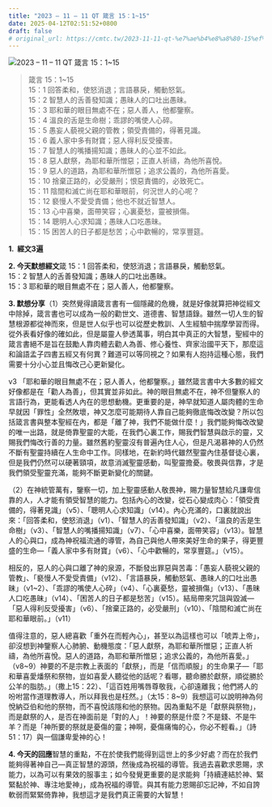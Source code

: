 ```yaml
---
title: "2023 – 11 – 11 QT 箴言 15：1~15"
date: 2025-04-12T02:51:52+0800
draft: false
# original_url: https://cmtc.tw/2023-11-11-qt-%e7%ae%b4%e8%a8%80-15%ef%bc%9a115
---
```


![2023 – 11 – 11 QT 箴言 15：1~15](/images/qt.jpg  "2023 – 11 – 11 QT 箴言 15：1~15")

> 箴言 15：1~15  
> 15：1 回答柔和，使怒消退；言語暴戾，觸動怒氣。  
> 15：2 智慧人的舌善發知識；愚昧人的口吐出愚昧。  
> 15：3 耶和華的眼目無處不在；惡人善人，他都鑒察。  
> 15：4 溫良的舌是生命樹；乖謬的嘴使人心碎。  
> 15：5 愚妄人藐視父親的管教；領受責備的，得著見識。  
> 15：6 義人家中多有財寶；惡人得利反受擾害。  
> 15：7 智慧人的嘴播揚知識；愚昧人的心並不如此。  
> 15：8 惡人獻祭，為耶和華所憎惡；正直人祈禱，為他所喜悅。  
> 15：9 惡人的道路，為耶和華所憎惡；追求公義的，為他所喜愛。  
> 15：10 捨棄正路的，必受嚴刑；恨惡責備的，必致死亡。  
> 15：11 陰間和滅亡尚在耶和華眼前，何況世人的心呢？  
> 15：12 褻慢人不愛受責備；他也不就近智慧人。  
> 15：13 心中喜樂，面帶笑容；心裏憂愁，靈被損傷。  
> 15：14 聰明人心求知識；愚昧人口吃愚昧。  
> 15：15 困苦人的日子都是愁苦；心中歡暢的，常享豐筵。

**1.  經文3遍**

**2. 今天默想經文**箴 15：1 回答柔和，使怒消退；言語暴戾，觸動怒氣。  
15：2 智慧人的舌善發知識；愚昧人的口吐出愚昧。  
15：3 耶和華的眼目無處不在；惡人善人，他都鑒察。

**3. 默想分享**（1）突然覺得讀箴言書有一個隱藏的危機，就是好像就算把神從經文中除掉，箴言書也可以成為一般的勸世文、道德書、智慧語錄。雖然一切人生的智慧根源都從神而來，但是世人似乎也可以從歷史教訓、人生經驗中揣摩學習而得。從外表看好像的確如此，但是屬靈人參透萬事，明白其中真正的大智慧，聖經中的箴言書絕不是旨在鼓勵人靠肉體去勸人為善、修心養性、齊家治國平天下，那麼這和論語孟子四書五經又有何異？難道可以等同視之？如果有人抱持這種心態，我們需要十分小心並且悔改己心更新變化。

v3 「耶和華的眼目無處不在；惡人善人，他都鑒察。」雖然箴言書中大多數的經文好像都是在「勸人為善」，但其實並非如此。神的眼目無處不在，神不但鑒察人的言語行為，更能看透人內在的思想動機。更重要的是，神早就知道人屬肉體的生命早就因「罪性」全然敗壞，神又怎麼可能期待人靠自己能夠徹底悔改改變？所以包括箴言書與整本聖經在內，都是「離了神，我們不能做什麼！」我們能夠悔改改變的唯一出路，就是倚靠聖靈的大能，在我們心裏工作，賜我們智慧與啟示的靈，又賜我們悔改行善的力量。雖然舊約聖靈沒有普遍內住人心，但是凡渴慕神的人仍然不斷有聖靈持續在人生命中工作。同樣地，在新約時代雖然聖靈內住基督徒心裏，但是我們仍然可以硬著頸項，故意消滅聖靈感動，叫聖靈擔憂。敬畏與信靠，才是我們領受聖靈充滿，能夠不斷更新變化的關鍵。

（2）在神統管萬有，鑒察一切，加上聖靈感動人敬畏神，賜力量智慧給凡謙卑信靠的人，人才能有領受智慧的能力。包括內心的改變，從石心變成肉心：「領受責備的，得著見識」（v5）、「聰明人心求知識」（v14）。內心充滿的，口裏就說出來：「回答柔和，使怒消退」（v1）、「智慧人的舌善發知識」（v2）、「溫良的舌是生命樹」（v3）、「智慧人的嘴播揚知識」（v7）、「心中喜樂，面帶笑容」（v13）。智慧人的心與口，成為神祝福流通的導管，為自己與他人帶來美好生命的果子，得更豐盛的生命—「義人家中多有財寶」（v6）、「心中歡暢的，常享豐筵。」（v15）。

相反的，惡人的心與口離了神的泉源，不斷發出罪惡與苦毒：「愚妄人藐視父親的管教」、「褻慢人不愛受責備」（v12）、「言語暴戾，觸動怒氣、愚昧人的口吐出愚昧」（v1~2）、「乖謬的嘴使人心碎」（v4）、「心裏憂愁，靈被損傷」（v13）、「愚昧人口吃愚昧」（v14）、「困苦人的日子都是愁苦」（v15）。結局帶來咒詛與毀滅—「惡人得利反受擾害」（v6）、「捨棄正路的，必受嚴刑」（v10）、「陰間和滅亡尚在耶和華眼前。」（v11）

值得注意的，惡人總喜歡「重外在而輕內心」，甚至以為這樣也可以「唬弄上帝」，卻沒想到神鑒察人心肺腑、動機態度：「惡人獻祭，為耶和華所憎惡；正直人祈禱，為他所喜悅。惡人的道路，為耶和華所憎惡；追求公義的，為他所喜愛。」（v8~9）神要的不是宗教上表面的「獻祭」，而是「信而順服」的生命果子—「耶和華喜愛燔祭和祭物，豈如喜愛人聽從他的話呢？看哪，聽命勝於獻祭，順從勝於公羊的脂肪。」（撒上15：22）、「這百姓用嘴唇尊敬我，心卻遠離我；他們將人的吩咐當作道理教導人，所以拜我也是枉然。」（太15：8~9）我想這可以說明神為何悅納亞伯和他的祭物，而不喜悅該隱和他的祭物。因為重點不是「獻祭與祭物」，而是獻祭的人，是否在神面前是「對的人」！神要的祭是什麼？不是錢、不是牛羊？而是「神所要的祭就是憂傷的靈；神啊，憂傷痛悔的心，你必不輕看。」（詩51：17）與一個謙卑愛神的心！

**4. 今天的回應**智慧的重點，不在於使我們能得到這世上的多少好處？而在於我們能夠得著神自己—真正智慧的源頭，然後成為祝福的導管。我過去喜歡求恩賜，求能力，以為可以有果效的服事主；如今發覺更重要的是求能夠「持續連結於神、緊緊黏於神、專注地愛神」，成為祝福的導管。與其有能力恩賜卻忘記神，不如自誇軟弱而緊緊倚靠神，我想這才是我們真正需要的大智慧！